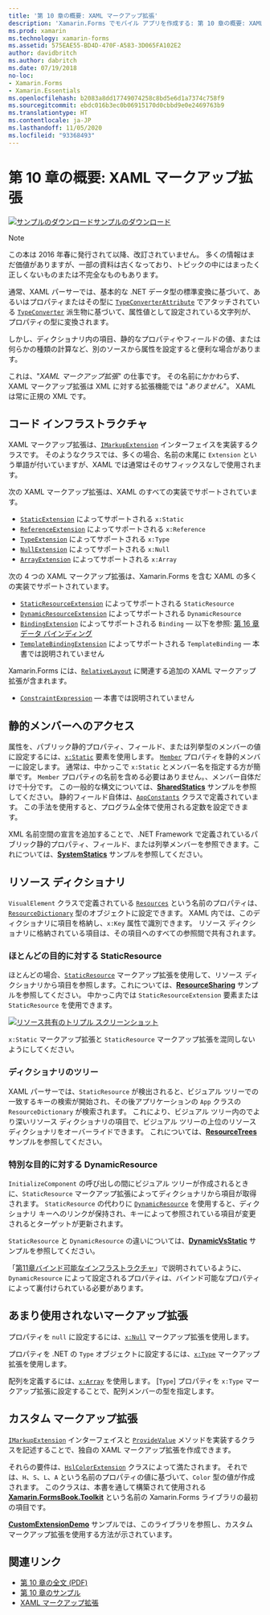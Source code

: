 ```yaml
---
title: '第 10 章の概要: XAML マークアップ拡張'
description: 'Xamarin.Forms でモバイル アプリを作成する: 第 10 章の概要: XAML マークアップ拡張'
ms.prod: xamarin
ms.technology: xamarin-forms
ms.assetid: 575EAE55-BD4D-470F-A583-3D065FA102E2
author: davidbritch
ms.author: dabritch
ms.date: 07/19/2018
no-loc:
- Xamarin.Forms
- Xamarin.Essentials
ms.openlocfilehash: b2083a8dd17749074258c8bd5e6d1a7374c758f9
ms.sourcegitcommit: ebdc016b3ec0b06915170d0cbbd9e0e2469763b9
ms.translationtype: HT
ms.contentlocale: ja-JP
ms.lasthandoff: 11/05/2020
ms.locfileid: "93368493"
---
```

# <a name="summary-of-chapter-10-xaml-markup-extensions"></a>第 10 章の概要: XAML マークアップ拡張

[![サンプルのダウンロード](~/media/shared/download.png)サンプルのダウンロード](https://github.com/xamarin/xamarin-forms-book-samples/tree/master/Chapter10)

> [!NOTE]
> この本は 2016 年春に発行されて以降、改訂されていません。 多くの情報はまだ価値がありますが、一部の資料は古くなっており、トピックの中にはまったく正しくないものまたは不完全なものもあります。

通常、XAML パーサーでは、基本的な .NET データ型の標準変換に基づいて、あるいはプロパティまたはその型に [`TypeConverterAttribute`](xref:Xamarin.Forms.TypeConverterAttribute) でアタッチされている [`TypeConverter`](xref:Xamarin.Forms.TypeConverter) 派生物に基づいて、属性値として設定されている文字列が、プロパティの型に変換されます。

しかし、ディクショナリ内の項目、静的なプロパティやフィールドの値、または何らかの種類の計算など、別のソースから属性を設定すると便利な場合があります。

これは、"*XAML マークアップ拡張*" の仕事です。 その名前にかかわらず、XAML マークアップ拡張は XML に対する拡張機能では "*ありません*"。 XAML は常に正規の XML です。

## <a name="the-code-infrastructure"></a>コード インフラストラクチャ

XAML マークアップ拡張は、[`IMarkupExtension`](xref:Xamarin.Forms.Xaml.IMarkupExtension) インターフェイスを実装するクラスです。 そのようなクラスでは、多くの場合、名前の末尾に `Extension` という単語が付いていますが、XAML では通常はそのサフィックスなしで使用されます。

次の XAML マークアップ拡張は、XAML のすべての実装でサポートされています。

- [`StaticExtension`](xref:Xamarin.Forms.Xaml.StaticExtension) によってサポートされる `x:Static`
- [`ReferenceExtension`](xref:Xamarin.Forms.Xaml.ReferenceExtension) によってサポートされる `x:Reference`
- [`TypeExtension`](xref:Xamarin.Forms.Xaml.TypeExtension) によってサポートされる `x:Type`
- [`NullExtension`](xref:Xamarin.Forms.Xaml.NullExtension) によってサポートされる `x:Null`
- [`ArrayExtension`](xref:Xamarin.Forms.Xaml.ArrayExtension) によってサポートされる `x:Array`

次の 4 つの XAML マークアップ拡張は、Xamarin.Forms を含む XAML の多くの実装でサポートされています。

- [`StaticResourceExtension`](xref:Xamarin.Forms.Xaml.StaticResourceExtension) によってサポートされる `StaticResource`
- [`DynamicResourceExtension`](xref:Xamarin.Forms.Xaml.DynamicResourceExtension) によってサポートされる `DynamicResource`
- [`BindingExtension`](xref:Xamarin.Forms.Xaml.BindingExtension) によってサポートされる `Binding` &mdash; 以下を参照: [第 16 章データ バインディング](chapter16.md)
- [`TemplateBindingExtension`](xref:Xamarin.Forms.Xaml.TemplateBindingExtension) によってサポートされる `TemplateBinding` &mdash; 本書では説明されていません

Xamarin.Forms には、[`RelativeLayout`](xref:Xamarin.Forms.RelativeLayout) に関連する追加の XAML マークアップ拡張が含まれます。

- [`ConstraintExpression`](xref:Xamarin.Forms.ConstraintExpression) &mdash; 本書では説明されていません

## <a name="accessing-static-members"></a>静的メンバーへのアクセス

属性を、パブリック静的プロパティ、フィールド、または列挙型のメンバーの値に設定するには、[`x:Static`](xref:Xamarin.Forms.Xaml.StaticExtension) 要素を使用します。 [`Member`](xref:Xamarin.Forms.Xaml.StaticExtension.Member) プロパティを静的メンバーに設定します。 通常は、中かっこで `x:Static` とメンバー名を指定する方が簡単です。 `Member` プロパティの名前を含める必要はありません。、メンバー自体だけで十分です。 この一般的な構文については、[**SharedStatics**](https://github.com/xamarin/xamarin-forms-book-samples/tree/master/Chapter10/SharedStatics) サンプルを参照してください。 静的フィールド自体は、[`AppConstants`](https://github.com/xamarin/xamarin-forms-book-samples/blob/master/Chapter10/SharedStatics/SharedStatics/SharedStatics/AppConstants.cs) クラスで定義されています。 この手法を使用すると、プログラム全体で使用される定数を設定できます。

XML 名前空間の宣言を追加することで、.NET Framework で定義されているパブリック静的プロパティ、フィールド、または列挙メンバーを参照できます。これについては、[**SystemStatics**](https://github.com/xamarin/xamarin-forms-book-samples/tree/master/Chapter10/SystemStatics) サンプルを参照してください。

## <a name="resource-dictionaries"></a>リソース ディクショナリ

`VisualElement` クラスで定義されている [`Resources`](xref:Xamarin.Forms.VisualElement.Resources) という名前のプロパティは、[`ResourceDictionary`](xref:Xamarin.Forms.ResourceDictionary) 型のオブジェクトに設定できます。 XAML 内では、このディクショナリに項目を格納し、`x:Key` 属性で識別できます。 リソース ディクショナリに格納されている項目は、その項目へのすべての参照間で共有されます。

### <a name="staticresource-for-most-purposes"></a>ほとんどの目的に対する StaticResource

ほとんどの場合、[`StaticResource`](xref:Xamarin.Forms.Xaml.StaticResourceExtension) マークアップ拡張を使用して、リソース ディクショナリから項目を参照します。これについては、[**ResourceSharing**](https://github.com/xamarin/xamarin-forms-book-samples/tree/master/Chapter10/ResourceSharing) サンプルを参照してください。 中かっこ内では `StaticResourceExtension` 要素または `StaticResource` を使用できます。

[![リソース共有のトリプル スクリーンショット](images/ch10fg03-small.png "リソースの共有")](images/ch10fg03-large.png#lightbox "リソースの共有")

`x:Static` マークアップ拡張と `StaticResource` マークアップ拡張を混同しないようにしてください。

### <a name="a-tree-of-dictionaries"></a>ディクショナリのツリー

XAML パーサーでは、`StaticResource` が検出されると、ビジュアル ツリーでの一致するキーの検索が開始され、その後アプリケーションの `App` クラスの `ResourceDictionary` が検索されます。 これにより、ビジュアル ツリー内のでより深いリソース ディクショナリの項目で、ビジュアル ツリーの上位のリソース ディクショナリをオーバーライドできます。 これについては、[**ResourceTrees**](https://github.com/xamarin/xamarin-forms-book-samples/tree/master/Chapter10/ResourceTrees) サンプルを参照してください。

### <a name="dynamicresource-for-special-purposes"></a>特別な目的に対する DynamicResource

`InitializeComponent` の呼び出しの間にビジュアル ツリーが作成されるときに、`StaticResource` マークアップ拡張によってディクショナリから項目が取得されます。 `StaticResource` の代わりに [`DynamicResource`](xref:Xamarin.Forms.Xaml.DynamicResourceExtension) を使用すると、ディクショナリ キーへのリンクが保持され、キーによって参照されている項目が変更されるとターゲットが更新されます。

`StaticResource` と `DynamicResource` の違いについては、[**DynamicVsStatic**](https://github.com/xamarin/xamarin-forms-book-samples/tree/master/Chapter10/DynamicVsStatic) サンプルを参照してください。

「[第11章バインド可能なインフラストラクチャ](chapter11.md)」で説明されているように、`DynamicResource` によって設定されるプロパティは、バインド可能なプロパティによって裏付けられている必要があります。

## <a name="lesser-used-markup-extensions"></a>あまり使用されないマークアップ拡張

プロパティを `null` に設定するには、[`x:Null`](xref:Xamarin.Forms.Xaml.NullExtension) マークアップ拡張を使用します。

プロパティを .NET の `Type` オブジェクトに設定するには、[`x:Type`](xref:Xamarin.Forms.Xaml.TypeExtension) マークアップ拡張を使用します。

配列を定義するには、[`x:Array`](xref:Xamarin.Forms.Xaml.ArrayExtension) を使用します。 [`Type`] プロパティを `x:Type` マークアップ拡張に設定することで、配列メンバーの型を指定します。

## <a name="a-custom-markup-extension"></a>カスタム マークアップ拡張

[`IMarkupExtension`](xref:Xamarin.Forms.Xaml.IMarkupExtension) インターフェイスと [`ProvideValue`](xref:Xamarin.Forms.Xaml.IMarkupExtension.ProvideValue(System.IServiceProvider)) メソッドを実装するクラスを記述することで、独自の XAML マークアップ拡張を作成できます。

それらの要件は、[`HslColorExtension`](https://github.com/xamarin/xamarin-forms-book-samples/blob/master/Libraries/Xamarin.FormsBook.Toolkit/Xamarin.FormsBook.Toolkit/HslColorExtension.cs) クラスによって満たされます。 それでは、`H`、`S`、`L`、`A` という名前のプロパティの値に基づいて、`Color` 型の値が作成されます。 このクラスは、本書を通して構築されて使用される [ **Xamarin.FormsBook.Toolkit**](https://github.com/xamarin/xamarin-forms-book-samples/tree/master/Libraries/Xamarin.FormsBook.Toolkit) という名前の Xamarin.Forms ライブラリの最初の項目です。

[**CustomExtensionDemo**](https://github.com/xamarin/xamarin-forms-book-samples/tree/master/Chapter10/CustomExtensionDemo) サンプルでは、このライブラリを参照し、カスタム マークアップ拡張を使用する方法が示されています。

## <a name="related-links"></a>関連リンク

- [第 10 章の全文 (PDF)](https://download.xamarin.com/developer/xamarin-forms-book/XamarinFormsBook-Ch10-Apr2016.pdf)
- [第 10 章のサンプル](https://github.com/xamarin/xamarin-forms-book-samples/tree/master/Chapter10)
- [XAML マークアップ拡張](~/xamarin-forms/xaml/markup-extensions/index.md)
